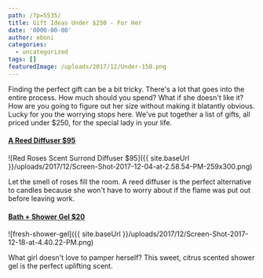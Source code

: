 ```yaml
---
path: /?p=5535/
title: Gift Ideas Under $250 - For Her
date: '0000-00-00'
author: eboni
categories:
  - uncategorized
tags: []
featuredImage: /uploads/2017/12/Under-150.png
---
```

Finding the perfect gift can be a bit tricky. There's a lot that goes into the entire process. How much should you spend? What if she doesn't like it? How are you going to figure out her size without making it blatantly obvious. Lucky for you the worrying stops here. We've put together a list of gifts, all priced under $250, for the special lady in your life.

#### [A Reed Diffuser $95](https://www.jomalone.com/product/8946/22261/For-the-Home/Diffusers/Red-Roses-Scent-Surround-Diffuser)

![Red Roses Scent Surrond Diffuser $95]({{ site.baseUrl }}/uploads/2017/12/Screen-Shot-2017-12-04-at-2.58.54-PM-259x300.png)

Let the smell of roses fill the room. A reed diffuser is the perfect alternative to candles because she won't have to worry about if the flame was put out before leaving work.

#### [Bath + Shower Gel $20](https://www.sephora.com/product/sugar-lemon-shower-gel-P7823?skuId=974543&icid2=products%20grid:p7823)

![fresh-shower-gel]({{ site.baseUrl }}/uploads/2017/12/Screen-Shot-2017-12-18-at-4.40.22-PM.png)

What girl doesn't love to pamper herself? This sweet, citrus scented shower gel is the perfect uplifting scent.